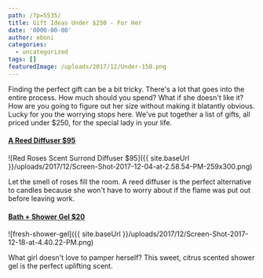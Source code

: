 ```yaml
---
path: /?p=5535/
title: Gift Ideas Under $250 - For Her
date: '0000-00-00'
author: eboni
categories:
  - uncategorized
tags: []
featuredImage: /uploads/2017/12/Under-150.png
---
```

Finding the perfect gift can be a bit tricky. There's a lot that goes into the entire process. How much should you spend? What if she doesn't like it? How are you going to figure out her size without making it blatantly obvious. Lucky for you the worrying stops here. We've put together a list of gifts, all priced under $250, for the special lady in your life.

#### [A Reed Diffuser $95](https://www.jomalone.com/product/8946/22261/For-the-Home/Diffusers/Red-Roses-Scent-Surround-Diffuser)

![Red Roses Scent Surrond Diffuser $95]({{ site.baseUrl }}/uploads/2017/12/Screen-Shot-2017-12-04-at-2.58.54-PM-259x300.png)

Let the smell of roses fill the room. A reed diffuser is the perfect alternative to candles because she won't have to worry about if the flame was put out before leaving work.

#### [Bath + Shower Gel $20](https://www.sephora.com/product/sugar-lemon-shower-gel-P7823?skuId=974543&icid2=products%20grid:p7823)

![fresh-shower-gel]({{ site.baseUrl }}/uploads/2017/12/Screen-Shot-2017-12-18-at-4.40.22-PM.png)

What girl doesn't love to pamper herself? This sweet, citrus scented shower gel is the perfect uplifting scent.